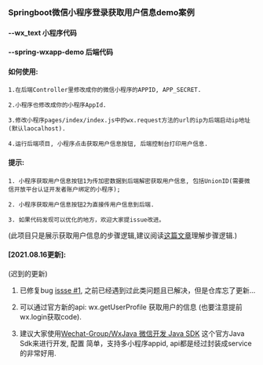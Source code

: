 ### Springboot微信小程序登录获取用户信息demo案例

#### --wx_text 小程序代码
#### --spring-wxapp-demo  后端代码

#### 如何使用:

    1.在后端Controller里修改成你的微信小程序的APPID, APP_SECRET.
    
    2.小程序也修改成你的小程序AppId.
    
    3.修改小程序pages/index/index.js中的wx.request方法的url的ip为后端启动ip地址 (默认laocalhost).
    
    4.运行后端项目, 小程序点击获取用户信息按钮, 后端控制台打印用户信息.
    
#### 提示:

    1. 小程序获取用户信息按钮1为传加密数据到后端解密获取用户信息, 包括UnionID(需要微信开放平台认证开发者账户绑定的小程序);
    
    2. 小程序获取用户信息按钮2为直接传用户信息到后端.

    3. 如果代码发现可以优化的地方，欢迎大家提issue改进。

  (此项目只是展示获取用户信息的步骤逻辑,建议阅读[这篇文章](https://blog.csdn.net/qq_41971087/article/details/82630612)理解步骤逻辑.)
 

#### [2021.08.16更新]:

   (迟到的更新)
   
   1. 已修复bug [issse #1](https://github.com/pjqdyd/Spring-wxapp-login/issues/1), 之前已经遇到过此类问题且已解决，但是仓库忘了更新...

   2. 可以通过官方新的api: wx.getUserProfile 获取用户的信息 (也要注意提前wx.login获取code).

   3. 建议大家使用[Wechat-Group/WxJava 微信开发 Java SDK](https://github.com/Wechat-Group/WxJava) 这个官方Java Sdk来进行开发, 配置
      简单，支持多小程序appid, api都是经过封装成service的非常好用.
